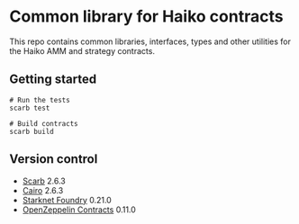 # Common library for Haiko contracts

This repo contains common libraries, interfaces, types and other utilities for the Haiko AMM and strategy contracts.

## Getting started

```shell
# Run the tests
scarb test

# Build contracts
scarb build
```

## Version control

- [Scarb](https://github.com/software-mansion/scarb) 2.6.3
- [Cairo](https://github.com/starkware-libs/cairo) 2.6.3
- [Starknet Foundry](https://github.com/foundry-rs/starknet-foundry) 0.21.0
- [OpenZeppelin Contracts](https://github.com/OpenZeppelin/cairo-contracts/) 0.11.0
